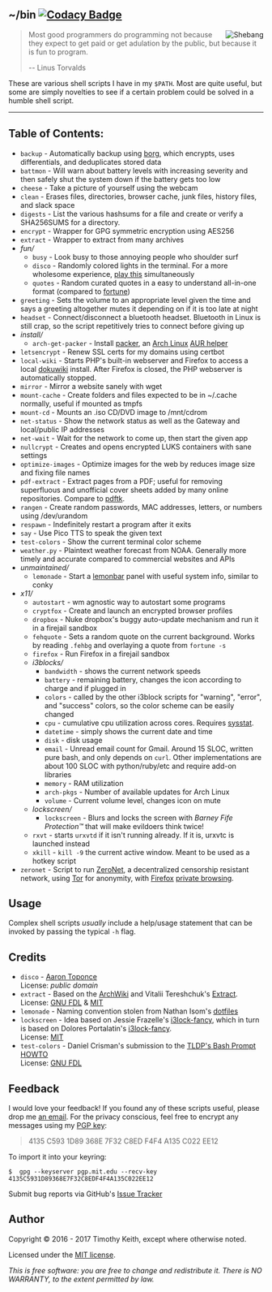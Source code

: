 ## ~/bin [![Codacy Badge](https://api.codacy.com/project/badge/Grade/a2be672889a848609315c6173ebd7766)](https://www.codacy.com/app/timothykeith/bin)

<img align="right" alt="Shebang" src="https://raw.githubusercontent.com/keithieopia/bin/master/readme-assets/shebang.png">

> Most good programmers do programming not because they expect to get paid or
> get adulation by the public, but because it is fun to program.
>  
> -- Linus Torvalds

These are various shell scripts I have in my `$PATH`. Most are quite 
useful, but some are simply novelties to see if a certain problem could 
be solved in a humble shell script.

---

## Table of Contents:

* `backup` - Automatically backup using [borg](https://borgbackup.readthedocs.io/en/stable/),
   which encrypts, uses differentials, and deduplicates stored data
* `battmon` - Will warn about battery levels with increasing severity 
   and then safely shut the system down if the battery gets too low
* `cheese` - Take a picture of yourself using the webcam
* `clean` - Erases files, directories, browser cache, junk files, 
   history files, and slack space
* `digests` - List the various hashsums for a file and create or verify 
   a SHA256SUMS for a directory.
* `encrypt` - Wrapper for GPG symmetric encryption using AES256
* `extract` - Wrapper to extract from many archives
* *fun/*
    * `busy`  - Look busy to those annoying people who shoulder surf
	* `disco` - Randomly colored lights in the terminal. For a more 
	  wholesome experience, [play this](https://www.youtube.com/watch?v=A_sY2rjxq6M)
	  simultaneously
	* `quotes` - Random curated quotes in a easy to understand 
	  all-in-one format (compared to [fortune](https://en.wikipedia.org/wiki/Fortune_%28Unix%29))
* `greeting` - Sets the volume to an appropriate level given the time 
   and says a greeting altogether mutes it depending on if it is too 
   late at night    
* `headset` - Connect/disconnect a bluetooth headset. Bluetooth in Linux 
   is still crap, so the script repetitively tries to connect before 
   giving up
* *install/*
    * `arch-get-packer` - Install [packer](https://aur.archlinux.org/packages/packer/),
       an [Arch Linux](https://www.archlinux.org/) [AUR helper](https://wiki.archlinux.org/index.php/AUR_helpers)
* `letsencrypt` - Renew SSL certs for my domains using certbot
* `local-wiki` - Starts PHP's built-in webserver and Firefox to access 
   a local [dokuwiki](https://www.dokuwiki.org) install. After Firefox is 
   closed, the PHP webserver is automatically stopped.
* `mirror` - Mirror a website sanely with wget
* `mount-cache` - Create folders and files expected to be in ~/.cache normally,
   useful if mounted as tmpfs
* `mount-cd` - Mounts an .iso CD/DVD image to /mnt/cdrom
* `net-status` - Show the network status as well as the Gateway and local/public
   IP addresses
* `net-wait` - Wait for the network to come up, then start the given app
* `nullcrypt` - Creates and opens encrypted LUKS containers with sane settings
* `optimize-images` - Optimize images for the web by reduces image size and fixing
   file names
* `pdf-extract` - Extract pages from a PDF; useful for removing superfluous and
   unofficial cover sheets added by many online repositories. Compare to
   [pdftk](https://linux.die.net/man/1/pdftk).
* `rangen` - Create random passwords, MAC addresses, letters, or numbers 
   using /dev/urandom
* `respawn` - Indefinitely restart a program after it exits
* `say` - Use Pico TTS to speak the given text
* `test-colors` - Show the current terminal color scheme
* `weather.py` - Plaintext weather forecast from NOAA. Generally more timely and
   accurate compared to commercial websites and APIs
* *unmaintained/*
    * `lemonade` - Start a [lemonbar](https://github.com/LemonBoy/bar) panel
       with useful system info, similar to conky
* *x11/*
    * `autostart` - wm agnostic way to autostart some programs
    * `cryptfox` - Create and launch an encrypted browser profiles
    * `dropbox` - Nuke dropbox's buggy auto-update mechanism and run it 
       in a firejail sandbox
	* `fehquote` - Sets a random quote on the current background. Works 
	   by reading `.fehbg` and overlaying a quote from `fortune -s`
    * `firefox` - Run Firefox in a firejail sandbox
    * *i3blocks/*
        * `bandwidth` - shows the current network speeds
		* `battery` - remaining battery, changes the icon according to 
		   charge and if plugged in
		* `colors` - called by the other i3block scripts for "warning", 
		   "error", and "success" colors, so the color scheme can be 
		   easily changed
		* `cpu` - cumulative cpu utilization across cores. Requires 
		   [sysstat](http://sebastien.godard.pagesperso-orange.fr/).
		* `datetime` - simply shows the current date and time
		* `disk` - disk usage
		* `email` - Unread email count for Gmail. Around 15 SLOC, 
		   written pure bash, and only depends on `curl`. Other 
		   implementations are about 100 SLOC with python/ruby/etc 
		   and require add-on libraries 
		* `memory` - RAM utilization
		* `arch-pkgs` - Number of available updates for Arch Linux 
		* `volume` - Current volume level, changes icon on mute
    * *lockscreen/*
        * `lockscreen` - Blurs and locks the screen with *Barney Fife
           Protection&trade;* that will make evildoers think twice!
    * `rxvt` - starts `urxvtd` if it isn't running already. If it is, 
       urxvtc is launched instead
    * `xkill` - `kill -9` the current active window. Meant to be used
       as a hotkey script
* `zeronet` - Script to run [ZeroNet](https://zeronet.io/), a 
   decentralized censorship resistant network, using [Tor](https://www.torproject.org/)
   for anonymity, with [Firefox](https://www.mozilla.org/en-US/firefox/new/) 
   [private browsing](https://support.mozilla.org/t5/Protect-your-privacy/Private-Browsing-Use-Firefox-without-saving-history/ta-p/4473).


## Usage
Complex shell scripts *usually* include a help/usage statement that can
be invoked by passing the typical `-h` flag.


## Credits

* `disco` - [Aaron Toponce](https://pthree.org/2016/01/21/using-your-monitors-as-a-cryptographically-secure-pseudorandom-number-generator/)  
  License: *public domain*
* `extract` - Based on the [ArchWiki](https://wiki.archlinux.org/index.php/Bash/Functions#Extract)
  and Vitalii Tereshchuk's [Extract](https://github.com/xvoland/Extract).  
  License: [GNU FDL](https://www.gnu.org/copyleft/fdl.html) & [MIT](https://opensource.org/licenses/MIT)
* `lemonade` - Naming convention stolen from Nathan Isom's [dotfiles](https://github.com/neeasade/dotfiles)
* `lockscreen` - Idea based on Jessie Frazelle's [i3lock-fancy](https://github.com/jessfraz/dotfiles/blob/master/bin/fancy-i3lock),
which in turn is based on Dolores Portalatin's [i3lock-fancy](https://github.com/meskarune/i3lock-fancy).  
License: [MIT](https://opensource.org/licenses/MIT)
* `test-colors` - Daniel Crisman's submission to the [TLDP's Bash Prompt HOWTO](http://tldp.org/HOWTO/Bash-Prompt-HOWTO/x329.html)  
  License: [GNU FDL](https://www.gnu.org/copyleft/fdl.html)


## Feedback
I would love your feedback! If you found any of these scripts useful, please
drop me [an email](mailto:timothykeith@gmail.com). For the privacy conscious,
feel free to encrypt any messages using my [PGP key](http://pgp.mit.edu/pks/lookup?op=vindex&fingerprint=on&search=0xF4F4A135C022EE12):

> 4135 C593 1D89 368E 7F32 C8ED F4F4 A135 C022 EE12

To import it into your keyring:
```console
$  gpg --keyserver pgp.mit.edu --recv-key 4135C5931D89368E7F32C8EDF4F4A135C022EE12
```

Submit bug reports via GitHub's [Issue Tracker](https://github.com/keithieopia/bin/issues)


## Author
Copyright &copy; 2016 - 2017 Timothy Keith, except where otherwise noted.

Licensed under the [MIT license](https://github.com/keithieopia/bin/blob/master/LICENSE).

*This is free software: you are free to change and redistribute it. There is NO
WARRANTY, to the extent permitted by law.*
